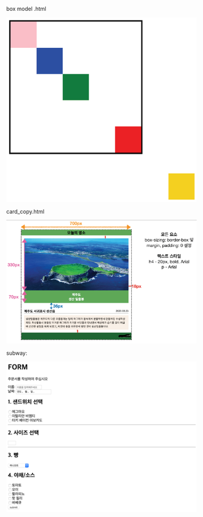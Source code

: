 

box model .html

![image-20210803174158625](README.assets/image-20210803174158625.png)

card_copy.html

![image-20210803174232646](README.assets/image-20210803174232646.png)

subway:

![image-20210803174636662](README.assets/image-20210803174636662.png)
